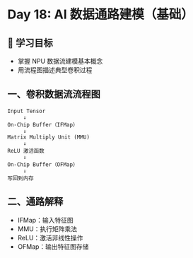 # Day 18: AI 数据通路建模（基础）

## 🎯 学习目标
- 掌握 NPU 数据流建模基本概念
- 用流程图描述典型卷积过程

## 一、卷积数据流流程图
```
Input Tensor
     ↓
On-Chip Buffer（IFMap）
     ↓
Matrix Multiply Unit (MMU)
     ↓
ReLU 激活函数
     ↓
On-Chip Buffer（OFMap）
     ↓
写回到内存
```

## 二、通路解释
- IFMap：输入特征图
- MMU：执行矩阵乘法
- ReLU：激活非线性操作
- OFMap：输出特征图存储

